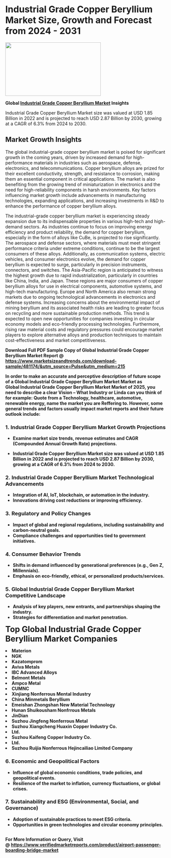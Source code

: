 <H1>Industrial Grade Copper Beryllium Market Size, Growth and Forecast from 2024 - 2031</H1><img class="aligncenter size-medium wp-image-584254" src="https://thirdeyenews.in/wp-content/uploads/2024/09/Global-Market-Research-300x168.jpeg" alt="" width="300" height="168" /><p><strong>Global&nbsp;<a href="https://www.marketsizeandtrends.com/download-sample/481174/&amp;utm_source=Pulse&amp;utm_medium=215">Industrial Grade Copper Beryllium Market</a> Insights</strong></p><p>Industrial Grade Copper Beryllium Market size was valued at USD 1.85 Billion in 2022 and is projected to reach USD 2.87 Billion by 2030, growing at a CAGR of 6.3% from 2024 to 2030.</p><p><h2>Market Growth Insights</h2> <p>The global industrial-grade copper beryllium market is poised for significant growth in the coming years, driven by increased demand for high-performance materials in industries such as aerospace, defense, electronics, and telecommunications. Copper beryllium alloys are prized for their excellent conductivity, strength, and resistance to corrosion, making them an essential component in critical applications. The market is also benefiting from the growing trend of miniaturization in electronics and the need for high-reliability components in harsh environments. Key factors influencing market growth include advancements in manufacturing technologies, expanding applications, and increasing investments in R&D to enhance the performance of copper beryllium alloys.</p> <p><strong></strong></p> <p>The industrial-grade copper beryllium market is experiencing steady expansion due to its indispensable properties in various high-tech and high-demand sectors. As industries continue to focus on improving energy efficiency and product reliability, the demand for copper beryllium, especially in the form of alloys like CuBe, is projected to rise significantly. The aerospace and defense sectors, where materials must meet stringent performance criteria under extreme conditions, continue to be the largest consumers of these alloys. Additionally, as communication systems, electric vehicles, and consumer electronics evolve, the demand for copper beryllium is expected to surge, particularly in precision instruments, connectors, and switches. The Asia-Pacific region is anticipated to witness the highest growth due to rapid industrialization, particularly in countries like China, India, and Japan. These regions are major consumers of copper beryllium alloys for use in electrical components, automotive systems, and high-tech manufacturing. Europe and North America also remain strong markets due to ongoing technological advancements in electronics and defense systems. Increasing concerns about the environmental impact of mining beryllium and its associated health risks are leading to greater focus on recycling and more sustainable production methods. This trend is expected to open new opportunities for companies investing in circular economy models and eco-friendly processing technologies. Furthermore, rising raw material costs and regulatory pressures could encourage market players to explore alternative alloys and production techniques to maintain cost-effectiveness and market competitiveness.</p> <p><strong></p><p><span class=""><strong>Download Full PDF Sample Copy of Global Industrial Grade Copper Beryllium Market Report</strong> @ <a href="https://www.marketsizeandtrends.com/download-sample/481174/&amp;utm_source=Pulse&amp;utm_medium=215" target="_blank">https://www.marketsizeandtrends.com/download-sample/481174/&amp;utm_source=Pulse&amp;utm_medium=215</a></span></p><p>In order to make an accurate and perceptive description of future scope of a Global&nbsp;Industrial Grade Copper Beryllium Market Market as Global&nbsp;Industrial Grade Copper Beryllium Market Market of 2025, you need to describe a clear Vision &ndash; What Industry or Linda can you think of for example: Quote from a Technology, healthcare, automotive, renewable energy, name the market you are Reffering to. However, some general trends and factors usually impact market reports and their future outlook include:</p><h3>1.&nbsp;<strong>Industrial Grade Copper Beryllium Market Growth Projections</strong></h3><ul><li>Examine market size trends, revenue estimates and CAGR (Compounded Annual Growth Rate) projections.</li><li><p>Industrial Grade Copper Beryllium Market size was valued at USD 1.85 Billion in 2022 and is projected to reach USD 2.87 Billion by 2030, growing at a CAGR of 6.3% from 2024 to 2030.</p></li></ul><h3>2.&nbsp;<strong>Industrial Grade Copper Beryllium Market Technological Advancements</strong></h3><ul><li>Integration of AI, IoT, blockchain, or automation in the industry.</li><li>Innovations driving cost reductions or improving efficiency.</li></ul><h3>3.&nbsp;<strong>Regulatory and Policy Changes</strong></h3><ul><li>Impact of global and regional regulations, including sustainability and carbon-neutral goals.</li><li>Compliance challenges and opportunities tied to government initiatives.</li></ul><h3>4.&nbsp;<strong>Consumer Behavior Trends</strong></h3><ul><li>Shifts in demand influenced by generational preferences (e.g., Gen Z, Millennials).</li><li>Emphasis on eco-friendly, ethical, or personalized products/services.</li></ul><h3>5.&nbsp;<strong>Global Industrial Grade Copper Beryllium Market Competitive Landscape</strong></h3><ul><li>Analysis of key players, new entrants, and partnerships shaping the industry.</li><li>Strategies for differentiation and market penetration.</li></ul><p data-pm-slice="1 1 []"><span style="color: inherit; font-family: inherit; font-size: 25px;">Top Global Industrial Grade Copper Beryllium Market Companies</span></p><div class="" data-test-id=""><p><li>Materion</li><li> NGK</li><li> Kazatomprom</li><li> Aviva Metals</li><li> IBC Advanced Alloys</li><li> Belmont Metals</li><li> Ampco Metal</li><li> CUMNC</li><li> Xinjiang Nonferrous Mental Industry</li><li> China Minmetals Beryllium</li><li> Emeishan Zhongshan New Material Technology</li><li> Hunan Shuikousham Nonfrrous Metals</li><li> JinDian</li><li> Suzhou Jingfeng Nonferrous Metal</li><li> Suzhou Xiangcheng Huaxin Copper Industry Co.</li><li> Ltd.</li><li> Suzhou Kaifeng Copper Industry Co.</li><li> Ltd.</li><li> Suzhou Ruijia Nonferrous Hejincailiao Limited Company</li></p></div><h3>6.&nbsp;<strong>Economic and Geopolitical Factors</strong></h3><ul><li>Influence of global economic conditions, trade policies, and geopolitical events.</li><li>Resilience of the market to inflation, currency fluctuations, or global crises.</li></ul><h3>7.&nbsp;<strong>Sustainability and ESG (Environmental, Social, and Governance)</strong></h3><ul><li>Adoption of sustainable practices to meet ESG criteria.</li><li>Opportunities in green technologies and circular economy principles.</li></ul><h2><strong style="font-size: 14px;">For More Information or Query, Visit @&nbsp;</strong><a style="background-color: #ffffff; font-size: 14px;" href="https://www.marketsizeandtrends.com/report/industrial-grade-copper-beryllium-market/" target="_blank">https://www.verifiedmarketreports.com/product/airport-passenger-boarding-bridge-market</a></h2>

